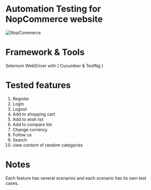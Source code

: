 # Automation Testing for NopCommerce website

![NopCommerce](https://github.com/Mahmoud-Zaki/NopCommerce/assets/60368259/358c137e-1b57-411d-9d2b-34c47e391cd8)

# Framework & Tools

Selenium WebDriver with ( Cucumber & TestNg )

# Tested features

1. Register
2. Login
3. Logout
4. Add to shopping cart
5. Add to wish list
6. Add to compare list
7. Change currency
8. Follow us
9. Search
10. view content of random categories

# Notes

Each feature has several scenarios and each scenario has its own test cases.
